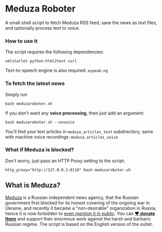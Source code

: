 # Meduza Roboter

A small shell script to fetch Meduza RSS feed, save the news as text files, and optionally process text to voice.

### How to use it

The script requires the following dependencies:

`xmlstarlet python-html2text curl`

Text-to-speech engine is also required: `espeak-ng`

### To fetch the latest news

Simply run

`bash meduzaroboter.sh`

If you don't want any **voice processing**, then just add an argument:

`bash meduzaroboter.sh --novoice`

You'll find your text articles in `meduza_articles_text` subdirectory, same with machine voice recordings: `meduza_articles_voice`

### What if Meduza is blocked?

Don't worry, just pass an HTTP Proxy setting to the script:

`http_proxy="http://127.0.0.1:8118" bash meduzaroboter.sh`

## What is Meduza?

[Meduza](https://meduza.io/en) is a Russian independent news agency, that the Russian government first blocked for its honest covering of the ongoing war in Ukraine, and recently it became a "non-desirable" organization in Russia, hence it is now forbidden to [even mention it in public](https://meduza.io/en/cards/life-after-undesirability). You can [**❤️  donate them**](https://support.meduza.io/en) and support their enormous work against the harsh and barbaric Russian regime. The script is based on the English version of the outlet.
